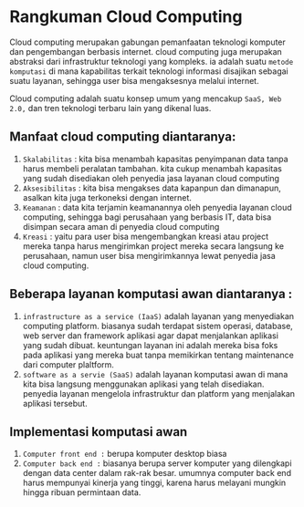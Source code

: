 # Rangkuman Cloud Computing

Cloud computing merupakan gabungan pemanfaatan teknologi komputer dan pengembangan berbasis internet. cloud computing juga merupakan abstraksi dari infrastruktur teknologi yang kompleks. ia adalah suatu ``metode komputasi`` di mana kapabilitas terkait teknologi informasi disajikan sebagai suatu layanan, sehingga user bisa mengaksesnya melalui internet.

Cloud computing adalah suatu konsep umum yang mencakup ``SaaS, Web 2.0,`` dan tren teknologi terbaru lain yang dikenal luas.

## Manfaat cloud computing diantaranya:
1. ``Skalabilitas`` : kita bisa menambah kapasitas penyimpanan data tanpa harus membeli peralatan tambahan. kita cukup menambah kapasitas yang sudah disediakan oleh penyedia jasa layanan cloud computing
2. ``Aksesibilitas`` : kita bisa mengakses data kapanpun dan dimanapun, asalkan kita juga terkoneksi dengan internet.
3. ``Keamanan`` : data kita terjamin keamanannya oleh penyedia layanan cloud computing, sehingga bagi perusahaan yang berbasis IT, data bisa disimpan secara aman di penyedia cloud computing
4. ``Kreasi`` : yaitu para user bisa mengembangkan kreasi atau project mereka tanpa harus mengirimkan project mereka secara langsung ke perusahaan, namun user bisa mengirimkannya lewat penyedia jasa cloud computing.

## Beberapa layanan komputasi awan diantaranya :
1. ``infrastructure as a service (IaaS)``
adalah layanan yang menyediakan computing platform. biasanya sudah terdapat sistem operasi, database, web server dan framework aplikasi agar dapat menjalankan aplikasi yang sudah dibuat. keuntungan layanan ini adalah mereka bisa foks pada aplikasi yang mereka buat tanpa memikirkan tentang maintenance dari computer plaltform.
2. ``software as a servie (SaaS)``
adalah layanan komputasi awan di mana kita bisa langsung menggunakan aplikasi yang telah disediakan. penyedia layanan mengelola infrastruktur dan platform yang menjalakan aplikasi tersebut.
## Implementasi komputasi awan
1. ``Computer front end :`` berupa komputer desktop biasa
2. ``Computer back end :`` biasanya berupa server komputer yang dilengkapi dengan data center dalam rak-rak besar. umumnya computer back end harus mempunyai kinerja yang tinggi, karena harus melayani mungkin hingga ribuan permintaan data.
